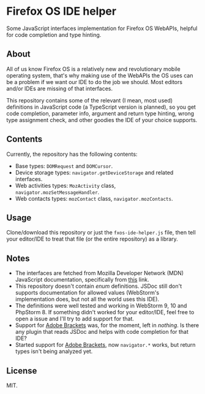 # Firefox OS IDE helper

Some JavaScript interfaces implementation for Firefox OS WebAPIs, helpful for
code completion and type hinting.

## About

All of us know Firefox OS is a relatively new and revolutionary mobile operating
system, that's why making use of the WebAPIs the OS uses can be a problem if we
want our IDE to do the job we should. Most editors and/or IDEs are missing of
that interfaces.

This repository contains some of the relevant (I mean, most used) definitions in
JavaScript code (a TypeScript version is planned), so you get code completion,
parameter info, argument and return type hinting, wrong type assignment check,
and other goodies the IDE of your choice supports.

## Contents

Currently, the repository has the following contents:

* Base types: `DOMRequest` and `DOMCursor`.
* Device storage types: `navigator.getDeviceStorage` and related interfaces.
* Web activities types: `MozActivity` class, `navigator.mozSetMessageHandler`.
* Web contacts types: `mozContact` class, `navigator.mozContacts`.

## Usage

Clone/download this repository or just the `fxos-ide-helper.js` file, then tell
your editor/IDE to treat that file (or the entire repository) as a library.

## Notes

* The interfaces are fetched from Mozilla Developer Network (MDN) JavaScript
  documentation, specifically from [this](http://goo.gl/C6y2XC) link.
* This repository doesn't contain *enum* definitions. JSDoc still don't supports
  documentation for allowed values (WebStorm's implementation does, but not all
  the world uses this IDE).
* The definitions were well tested and working in WebStorm 9, 10 and PhpStorm 8.
  If something didn't worked for your editor/IDE, feel free to open a issue and
  I'll try to add support for that.
* Support for [Adobe Brackets](http://brackets.io) was, for the moment, left in
  *nothing*. Is there any plugin that reads JSDoc and helps with code completion
  for that IDE?
* Started support for [Adobe Brackets](http://brackets.io), now `navigator.*`
  works, but return types isn't being analyzed yet.

## License

MIT.
